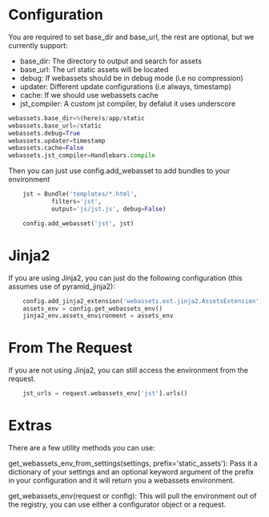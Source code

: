 Configuration
====================
You are required to set base_dir and base_url, the rest are optional,
but we currently support:

 * base_dir: The directory to output and search for assets
 * base_url: The url static assets will be located
 * debug: If webassets should be in debug mode (i.e no compression)
 * updater: Different update configurations (i.e always, timestamp)
 * cache: If we should use webassets cache
 * jst_compiler: A custom jst compiler, by defalut it uses underscore

``` python
webassets.base_dir=%(here)s/app/static
webassets.base_url=/static
webassets.debug=True
webassets.updater=timestamp
webassets.cache=False
webassets.jst_compiler=Handlebars.compile
 ```

Then you can just use config.add_webasset to add bundles to your environment

``` python
    jst = Bundle('templates/*.html',
            filters='jst',
            output='js/jst.js', debug=False)

    config.add_webasset('jst', jst)
 ```

Jinja2
====================
If you are using Jinja2, you can just do the following configuration (this assumes use of pyramid_jinja2):

``` python
    config.add_jinja2_extension('webassets.ext.jinja2.AssetsExtension')
    assets_env = config.get_webassets_env()
    jinja2_env.assets_environment = assets_env
 ```

From The Request
====================
If you are not using Jinja2, you can still access the environment from the request.

```python
    jst_urls = request.webassets_env['jst'].urls()
 ```

Extras
====================
There are a few utility methods you can use:

get_webassets_env_from_settings(settings, prefix='static_assets'): Pass it a dictionary of your settings and an
optional keyword argument of the prefix in your configuration and it will return you a webassets environment.

get_webassets_env(request or config): This will pull the environment out of the registry, you can use either
a configurator object or a request.
